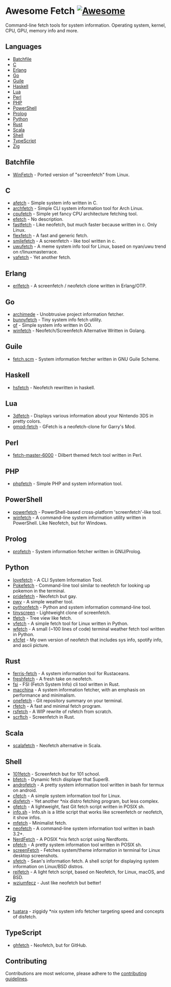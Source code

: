 # Awesome Fetch [![Awesome](https://awesome.re/badge.svg)](https://awesome.re)

Command-line fetch tools for system information. Operating system, kernel, CPU, GPU, memory info and more.

## Languages

- [Batchfile](#batchfile)
- [C](#c)
- [Erlang](#erlang)
- [Go](#go)
- [Guile](#guile)
- [Haskell](#haskell)
- [Lua](#lua)
- [Perl](#perl)
- [PHP](#php)
- [PowerShell](#powershell)
- [Prolog](#prolog)
- [Python](#python)
- [Rust](#rust)
- [Scala](#scala)
- [Shell](#shell)
- [TypeScript](#typescript)
- [Zig](#zig)

## Batchfile

- [WinFetch](https://github.com/hXR16F/WinFetch) - Ported version of "screenfetch" from Linux.

## C

- [afetch](https://github.com/13-CF/afetch) - Simple system info written in C.
- [archfetch](https://github.com/xxczaki/archfetch) - Simple CLI system information tool for Arch Linux.
- [cpufetch](https://github.com/Dr-Noob/cpufetch) - Simple yet fancy CPU architecture fetching tool.
- [efetch](https://github.com/NoSequel/efetch) - No description.
- [fastfetch](https://github.com/LinusDierheimer/fastfetch) - Like neofetch, but much faster because written in c. Only Linux.
- [flexfetch](https://github.com/matyklug18/Flexfetch) - A fast and generic fetch.
- [smilefetch](https://github.com/sudosmile/smilefetch) -  A screenfetch - like tool written in c.
- [uwufetch](https://github.com/TheDarkBug/uwufetch) - A meme system info tool for Linux, based on nyan/uwu trend on r/linuxmasterrace.
- [yafetch](https://github.com/yrwq/yafetch) - Yet another fetch.

## Erlang

- [erlfetch](https://github.com/vereis/erlfetch) - A screenfetch / neofetch clone written in Erlang/OTP.

## Go

- [archimede](https://github.com/gennaro-tedesco/archimede) - Unobtrusive project information fetcher.
- [bunnyfetch](https://github.com/Rosettea/bunnyfetch) - Tiny system info fetch utility. 
- [gf](https://github.com/Smirnov-O/gf) - Simple system info written in GO.
- [winfetch](https://github.com/M4cs/winfetch) - Neofetch/Screenfetch Alternative Written in Golang.

## Guile

- [fetch.scm](https://github.com/KikyTokamuro/fetch.scm) - System information fetcher written in GNU Guile Scheme.

## Haskell

- [hsfetch](https://github.com/SleepyCatgirl/hsfetch) - Neofetch rewritten in haskell.

## Lua 

- [3dfetch](https://github.com/aliceinpalth/3dfetch) - Displays various information about your Nintendo 3DS in pretty colors. 
- [gmod-fetch](https://github.com/garryspins/gmod-fetch) - GFetch is a neofetch-clone for Garry's Mod.

## Perl

- [fetch-master-6000](https://github.com/anhsirk0/fetch-master-6000) - Dilbert themed fetch tool written in Perl.

## PHP

- [phpfetch](https://github.com/efectn/phpfetch) - Simple PHP and system information tool.

## PowerShell

- [powerfetch](https://github.com/jantari/powerfetch) - PowerShell-based cross-platform 'screenfetch'-like tool.
- [winfetch](https://github.com/lptstr/winfetch) - A command-line system information utility written in PowerShell. Like Neofetch, but for Windows.

## Prolog

- [profetch](https://github.com/RustemB/profetch) - System information fetcher written in GNU/Prolog.

## Python

- [lovefetch](https://github.com/oppsec/lovefetch) - A CLI System Information Tool.
- [Pokefetch](https://github.com/rmccorm4/Pokefetch) - Command-line tool similar to neofetch for looking up pokemon in the terminal.
- [pridefetch](https://github.com/charpointer/pridefetch) - Neofetch but gay.
- [pwy](https://github.com/clieg/pwy) - A simple weather tool.
- [pythonfetch](https://github.com/beucismis/pythonfetch) - Python and system information command-line tool.
- [tinyscreen](https://github.com/pbkangafoo/tinyscreen) - Lightweight clone of screenfetch.
- [tfetch](https://github.com/Endlassy/tfetch) - Tree view like fetch.
- [vfetch](https://github.com/Lorago/vfetch) - A simple fetch tool for Linux written in Python.
- [wfetch](https://github.com/igormako/wfetch) - A small (~100 lines of code) terminal weather fetch tool written in Python.
- [xfcfet](https://github.com/xfcisco/xfcfet) - My own version of neofetch that includes sys info, spotify info, and ascii picture.

## Rust

- [ferris-fetch](https://github.com/irevenko/ferris-fetch) - A system information tool for Rustaceans.
- [freshfetch](https://github.com/K4rakara/freshfetch) - A fresh take on neofetch.
- [fsi](https://github.com/MustafaSalih1993/fsi) - FSI (Fetch System Info) cli tool written in Rust.
- [macchina](https://github.com/Macchina-CLI/macchina) - A system information fetcher, with an emphasis on performance and minimalism.
- [onefetch](https://github.com/o2sh/onefetch) - Git repository summary on your terminal.
- [rfetch](https://github.com/kamui-7/rfetch) - A fast and minimal fetch program.
- [rsfetch](https://github.com/Phate6660/rsfetch) - A WIP rewrite of rsfetch from scratch.
- [scrftch](https://github.com/wezm/scrftch) - Screenfetch in Rust.

## Scala

- [scalafetch](https://github.com/Phate6660/scalafetch) - Neofetch alternative in Scala.

## Shell

- [101fetch](https://github.com/salaaad2/101fetch) - Screenfetch but for 101 school.
- [bfetch](https://github.com/NNBnh/bfetch) - Dynamic fetch displayer that SuperB.
- [androfetch](https://github.com/laraib07/androfetch) - A pretty system information tool written in bash for termux on android.
- [cfetch](https://github.com/clieg/cfetch) - A simple system information tool for Linux.
- [disfetch](https://github.com/llathasa-veleth/disfetch) - Yet another \*nix distro fetching program, but less complex.
- [gfetch](https://github.com/lptstr/gfetch) - A lightweight, fast Git fetch script written in POSIX sh.
- [info.sh](https://github.com/jusdepatate/info.sh) - Info.sh is a little script that works like screenfetch or neofetch, it show infos.
- [mfetch](https://github.com/depsterr/mfetch) - Minimalist fetch.
- [neofetch](https://github.com/dylanaraps/neofetch) - A command-line system information tool written in bash 3.2+.
- [NerdFetch](https://github.com/ThatOneCalculator/NerdFetch) - A POSIX *nix fetch script using Nerdfonts.
- [pfetch](https://github.com/dylanaraps/pfetch) - A pretty system information tool written in POSIX sh.
- [screenFetch](https://github.com/KittyKatt/screenFetch) - Fetches system/theme information in terminal for Linux desktop screenshots.
- [sfetch](https://github.com/sean0262/sfetch) - Sean's information fetch. A shell script for displaying system information on Linux/BSD distros.
- [reifetch](https://github.com/OkaVatti/reifetch) - A light fetch script, based on Neofetch, for Linux, macOS, and BSD.
- [wziumfecz](https://github.com/workonfire/wziumfecz) -  Just like neofetch but better!

## Zig

- [tuatara](https://github.com/q60/tuatara) - ziggidy \*nix system info fetcher targeting speed and concepts of disfetch.

## TypeScript

- [ghfetch](https://github.com/bwac2517/ghfetch) - Neofetch, but for GitHub.

## Contributing

Contributions are most welcome, please adhere to the [contributing guidelines](CONTRIBUTING.md).
